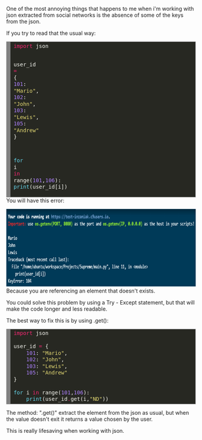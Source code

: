 <html><body><p>One of the most annoying things that happens to me when i'm working with json extracted from social networks is the absence of some of the keys from the json.

If you try to read that the usual way:
</p><pre style="background:#272822;overflow:auto;width:auto;border:solid gray;border-width:.1em .1em .1em .8em;padding:.2em .6em;margin:0;line-height:125%;"><span style="color:#f92672;">import</span> <span style="color:#f8f8f2;">json</span>

<span style="color:#f8f8f2;">user_id</span> <span style="color:#f92672;">=</span> <span style="color:#f8f8f2;">{</span>
    <span style="color:#ae81ff;">101</span><span style="color:#f8f8f2;">:</span> <span style="color:#e6db74;">"Mario"</span><span style="color:#f8f8f2;">,</span>
    <span style="color:#ae81ff;">102</span><span style="color:#f8f8f2;">:</span> <span style="color:#e6db74;">"John"</span><span style="color:#f8f8f2;">,</span>
    <span style="color:#ae81ff;">103</span><span style="color:#f8f8f2;">:</span> <span style="color:#e6db74;">"Lewis"</span><span style="color:#f8f8f2;">,</span>
    <span style="color:#ae81ff;">105</span><span style="color:#f8f8f2;">:</span> <span style="color:#e6db74;">"Andrew"</span>
<span style="color:#f8f8f2;">}</span>

<span style="color:#66d9ef;">for</span> <span style="color:#f8f8f2;">i</span> <span style="color:#f92672;">in</span> <span style="color:#f8f8f2;">range(</span><span style="color:#ae81ff;">101</span><span style="color:#f8f8f2;">,</span><span style="color:#ae81ff;">106</span><span style="color:#f8f8f2;">):</span>
    <span style="color:#66d9ef;">print</span><span style="color:#f8f8f2;">(user_id[i])</span>
</pre>
You will have this error:

<img class="alignnone size-full wp-image-139" src="/2017/03/img1.png" alt="img1" width="872" height="206">
Because you are referencing an element that doesn't exists.

You could solve this problem by using a Try - Except statement, but that will make the code longer and less readable.

The best way to fix this is by using .get():
<pre style="background:#272822;overflow:auto;width:auto;border:solid gray;border-width:.1em .1em .1em .8em;padding:.2em .6em;margin:0;line-height:125%;"><span style="color:#f92672;">import</span> <span style="color:#f8f8f2;">json</span>

<span style="color:#f8f8f2;">user_id</span> <span style="color:#f92672;">=</span> <span style="color:#f8f8f2;">{</span>
    <span style="color:#ae81ff;">101</span><span style="color:#f8f8f2;">:</span> <span style="color:#e6db74;">"Mario"</span><span style="color:#f8f8f2;">,</span>
    <span style="color:#ae81ff;">102</span><span style="color:#f8f8f2;">:</span> <span style="color:#e6db74;">"John"</span><span style="color:#f8f8f2;">,</span>
    <span style="color:#ae81ff;">103</span><span style="color:#f8f8f2;">:</span> <span style="color:#e6db74;">"Lewis"</span><span style="color:#f8f8f2;">,</span>
    <span style="color:#ae81ff;">105</span><span style="color:#f8f8f2;">:</span> <span style="color:#e6db74;">"Andrew"</span>
<span style="color:#f8f8f2;">}</span>

<span style="color:#66d9ef;">for</span> <span style="color:#f8f8f2;">i</span> <span style="color:#f92672;">in</span> <span style="color:#f8f8f2;">range(</span><span style="color:#ae81ff;">101</span><span style="color:#f8f8f2;">,</span><span style="color:#ae81ff;">106</span><span style="color:#f8f8f2;">):</span>
    <span style="color:#66d9ef;">print</span><span style="color:#f8f8f2;">(user_id</span><span style="color:#f92672;">.</span><span style="color:#f8f8f2;">get(i,</span><span style="color:#e6db74;">"ND"</span><span style="color:#f8f8f2;">))</span>
</pre>
The method: ".get()" extract the element from the json as usual, but when the value doesn't exit it returns a value chosen by the user.

This is really lifesaving when working with json.</body></html>